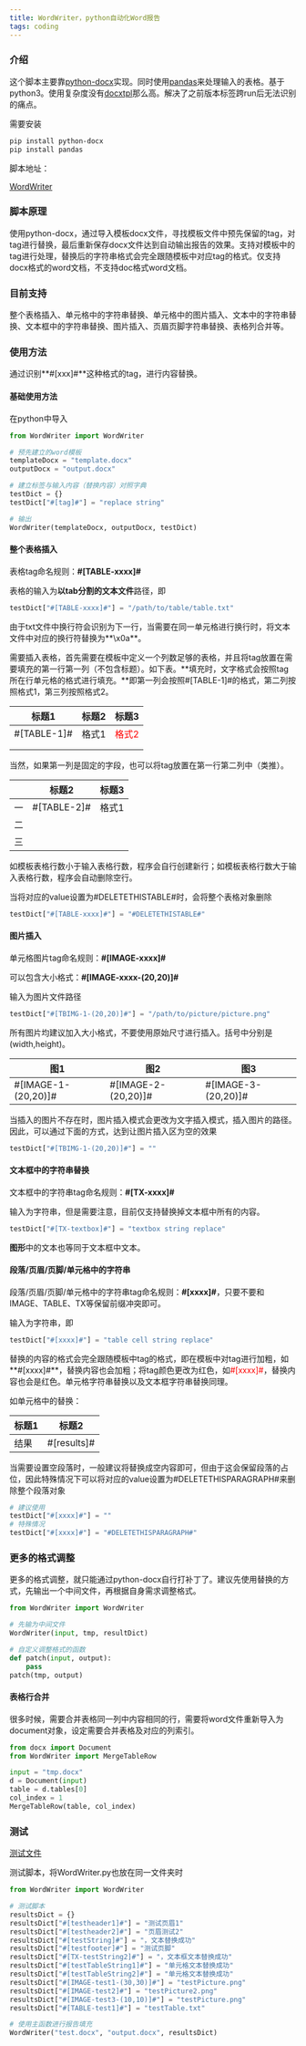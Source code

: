 ```yaml
---
title: WordWriter，python自动化Word报告
tags: coding
---
```


### 介绍

这个脚本主要靠[python-docx](https://python-docx.readthedocs.io/en/latest/)实现。同时使用[pandas](https://www.pypandas.cn/)来处理输入的表格。基于python3。使用复杂度没有[docxtpl](https://docxtpl.readthedocs.io/en/latest/)那么高。解决了之前版本标签跨run后无法识别的痛点。

需要安装
```bash
pip install python-docx
pip install pandas
```

脚本地址：

[WordWriter](https://github.com/pzweuj/WordWriter)


### 脚本原理

使用python-docx，通过导入模板docx文件，寻找模板文件中预先保留的tag，对tag进行替换，最后重新保存docx文件达到自动输出报告的效果。支持对模板中的tag进行处理，替换后的字符串格式会完全跟随模板中对应tag的格式。仅支持docx格式的word文档，不支持doc格式word文档。


### 目前支持

整个表格插入、单元格中的字符串替换、单元格中的图片插入、文本中的字符串替换、文本框中的字符串替换、图片插入、页眉页脚字符串替换、表格列合并等。


### 使用方法

通过识别**#[xxx]#**这种格式的tag，进行内容替换。

#### 基础使用方法
在python中导入
```python
from WordWriter import WordWriter

# 预先建立的word模板
templateDocx = "template.docx"
outputDocx = "output.docx"

# 建立标签与输入内容（替换内容）对照字典
testDict = {}
testDict["#[tag]#"] = "replace string"

# 输出
WordWriter(templateDocx, outputDocx, testDict)
```



#### 整个表格插入

表格tag命名规则：**#[TABLE-xxxx]#**

表格的输入为**以tab分割的文本文件**路径，即

```python
testDict["#[TABLE-xxxx]#"] = "/path/to/table/table.txt"
```

由于txt文件中换行符会识别为下一行，当需要在同一单元格进行换行时，将文本文件中对应的换行符替换为**\\x0a**。

需要插入表格，首先需要在模板中定义一个列数足够的表格，并且将tag放置在需要填充的第一行第一列（不包含标题）。如下表。**填充时，文字格式会按照tag所在行单元格的格式进行填充。**即第一列会按照#[TABLE-1]#的格式，第二列按照格式1，第三列按照格式2。

| 标题1       | 标题2 | 标题3 |
| ----------- | ----- | ----- |
| #[TABLE-1]# | 格式1 | <font color=red>格式2</font> |
|             |       |       |
|             |       |       |



当然，如果第一列是固定的字段，也可以将tag放置在第一行第二列中（类推）。

|      | 标题2       | 标题3 |
| ---- | ----------- | ----- |
| 一   | #[TABLE-2]# | 格式1 |
| 二   |             |       |
| 三   |             |       |

如模板表格行数小于输入表格行数，程序会自行创建新行；如模板表格行数大于输入表格行数，程序会自动删除空行。

当将对应的value设置为\#DELETETHISTABLE#时，会将整个表格对象删除

```python
testDict["#[TABLE-xxxx]#"] = "#DELETETHISTABLE#"
```



#### 图片插入

单元格图片tag命名规则：**#[IMAGE-xxxx]#**

可以包含大小格式：**#[IMAGE-xxxx-(20,20)]#**

输入为图片文件路径

```python
testDict["#[TBIMG-1-(20,20)]#"] = "/path/to/picture/picture.png"
```

所有图片均建议加入大小格式，不要使用原始尺寸进行插入。括号中分别是(width,height)。

| 图1                 | 图2                 | 图3                 |
| ------------------- | ------------------- | ------------------- |
| #[IMAGE-1-(20,20)]# | #[IMAGE-2-(20,20)]# | #[IMAGE-3-(20,20)]# |

当插入的图片不存在时，图片插入模式会更改为文字插入模式，插入图片的路径。因此，可以通过下面的方式，达到让图片插入区为空的效果

```python
testDict["#[TBIMG-1-(20,20)]#"] = ""
```



#### 文本框中的字符串替换

文本框中的字符串tag命名规则：**#[TX-xxxx]#**

输入为字符串，但是需要注意，目前仅支持替换掉文本框中所有的内容。

```python
testDict["#[TX-textbox]#"] = "textbox string replace"
```

**图形**中的文本也等同于文本框中文本。




#### 段落/页眉/页脚/单元格中的字符串

段落/页眉/页脚/单元格中的字符串tag命名规则：**#[xxxx]#**，只要不要和IMAGE、TABLE、TX等保留前缀冲突即可。

输入为字符串，即

```python
testDict["#[xxxx]#"] = "table cell string replace"
```

替换的内容的格式会完全跟随模板中tag的格式，即在模板中对tag进行加粗，如**#[xxxx]#**，替换内容也会加粗；将tag颜色更改为红色，如<font color=red>#[xxxx]#</font>，替换内容也会是红色。单元格字符串替换以及文本框字符串替换同理。


如单元格中的替换：

| 标题1 | 标题2           |
| ----- | --------------- |
| 结果  | #[results]# |

当需要设置空段落时，一般建议将替换成空内容即可，但由于这会保留段落的占位，因此特殊情况下可以将对应的value设置为#DELETETHISPARAGRAPH#来删除整个段落对象

```python
# 建议使用
testDict["#[xxxx]#"] = ""
# 特殊情况
testDict["#[xxxx]#"] = "#DELETETHISPARAGRAPH#"
```

### 更多的格式调整
更多的格式调整，就只能通过python-docx自行打补丁了。建议先使用替换的方式，先输出一个中间文件，再根据自身需求调整格式。

```python
from WordWriter import WordWriter

# 先输为中间文件
WordWriter(input, tmp, resultDict)

# 自定义调整格式的函数
def patch(input, output):
    pass
patch(tmp, output)
```

#### 表格行合并
很多时候，需要合并表格同一列中内容相同的行，需要将word文件重新导入为document对象，设定需要合并表格及对应的列索引。

```python
from docx import Document
from WordWriter import MergeTableRow

input = "tmp.docx"
d = Document(input)
table = d.tables[0]
col_index = 1
MergeTableRow(table, col_index)
```

### 测试

[测试文件](https://github.com/pzweuj/WordWriter/tree/master/test)

测试脚本，将WordWriter.py也放在同一文件夹时
```python
from WordWriter import WordWriter

# 测试脚本
resultsDict = {}
resultsDict["#[testheader1]#"] = "测试页眉1"
resultsDict["#[testheader2]#"] = "页眉测试2"
resultsDict["#[testString]#"] = "，文本替换成功"
resultsDict["#[testfooter]#"] = "测试页脚"
resultsDict["#[TX-testString2]#"] = "，文本框文本替换成功"
resultsDict["#[testTableString1]#"] = "单元格文本替换成功"
resultsDict["#[testTableString2]#"] = "单元格文本替换成功"
resultsDict["#[IMAGE-test1-(30,30)]#"] = "testPicture.png"
resultsDict["#[IMAGE-test2]#"] = "testPicture2.png"
resultsDict["#[IMAGE-test3-(10,10)]#"] = "testPicture.png"
resultsDict["#[TABLE-test1]#"] = "testTable.txt"

# 使用主函数进行报告填充
WordWriter("test.docx", "output.docx", resultsDict)
```

